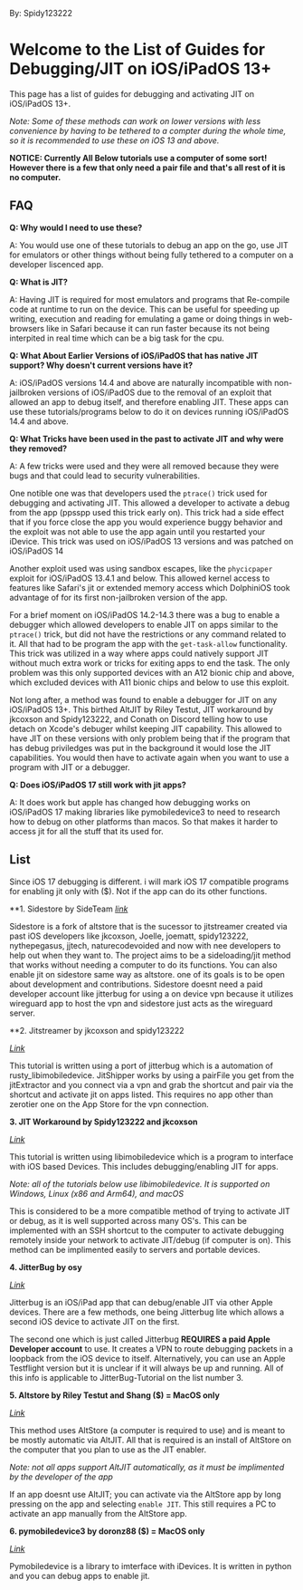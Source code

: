 By: Spidy123222
# Welcome to the List of Guides for Debugging/JIT on iOS/iPadOS 13+
This page has a list of guides for debugging and activating JIT on iOS/iPadOS 13+. 

*Note: Some of these methods can work on lower versions with less convenience by having to be tethered to a compter during the whole time, so it is recommended to use these on iOS 13 and above.*

**NOTICE: Currently All Below tutorials use a computer of some sort! However there is a few that only need a pair file and that's all rest of it is no computer.**

## FAQ

**Q: Why would I need to use these?**

A: You would use one of these tutorials to debug an app on the go, use JIT for emulators or other things without being fully tethered to a computer on a developer liscenced app.

**Q: What is JIT?**

A: Having JIT is required for most emulators and programs that Re-compile code at runtime to run on the device. This can be useful for speeding up writing, execution and reading for emulating a game or doing things in web-browsers like in Safari because it can run faster because its not being interpited in real time which can be a big task for the cpu.

**Q: What About Earlier Versions of iOS/iPadOS that has native JIT support? Why doesn't current versions have it?**

A: iOS/iPadOS versions 14.4 and above are naturally incompatible with non-jailbroken versions of iOS/iPadOS due to the removal of an exploit that allowed an app to debug itself, and therefore enabling JIT. These apps can use these tutorials/programs below to do it on devices running iOS/iPadOS 14.4 and above.

**Q: What Tricks have been used in the past to activate JIT and why were they removed?**

A: A few tricks were used and they were all removed because they were bugs and that could lead to security vulnerabilities.

One notible one was that developers used the `ptrace()` trick used for debugging and activating JIT. This allowed a developer to activate a debug from the app (ppsspp used this trick early on). This trick had a side effect that if you force close the app you would experience buggy behavior and the exploit was not able to use the app again until you restarted your iDevice. This trick was used on iOS/iPadOS 13 versions and was patched on iOS/iPadOS 14

Another exploit used was using sandbox escapes, like the ``phycicpaper`` exploit for iOS/iPadOS 13.4.1 and below. This allowed kernel access to features like Safari's jit or extended memory access which DolphiniOS took advantage of for its first non-jailbroken version of the app.

For a brief moment on iOS/iPadOS 14.2-14.3 there was a bug to enable a debugger which allowed developers to enable JIT on apps similar to the ``ptrace()`` trick, but did not have the restrictions or any command related to it. All that had to be program the app with the ``get-task-allow`` functionality. This trick was utilized in a way where apps could natively support JIT without much extra work or tricks for exiting apps to end the task. The only problem was this only supported devices with an A12 bionic chip and above, which excluded devices with A11 bionic chips and below to use this exploit.

Not long after, a method was found to enable a debugger for JIT on any iOS/iPadOS 13+. This birthed AltJIT by Riley Testut, JIT workaround by jkcoxson and Spidy123222, and Conath on Discord telling how to use detach on Xcode's debuger whilst keeping JIT capability. This allowed to have JIT on these versions with only problem being that if the program that has debug priviledges was put in the background it would lose the JIT capabilities. You would then have to activate again when you want to use a program with JIT or a debugger.

**Q: Does iOS/iPadOS 17 still work with jit apps?**

A: It does work but apple has changed how debugging works on iOS/iPadOS 17 making libraries like pymobiledevice3 to need to research how to debug on other platforms than macos. So that makes it harder to access jit for all the stuff that its used for.

## List

Since iOS 17 debugging is different. i will mark iOS 17 compatible programs for enabling jit only with ($). Not if the app can do its other functions.

**1. Sidestore by SideTeam
[_link_](https://sidestore.io)

Sidestore is a fork of altstore that is the sucessor to jitstreamer created via past iOS developers like jkcoxson, Joelle, joematt, spidy123222, nythepegasus, jjtech, naturecodevoided and now with nee developers to help out when they want to. The project aims to be a sideloading/jit method that works without needing a computer to do its functions.
You can also enable jit on sidestore same way as altstore. one of its goals is to be open about development and contributions. Sidestore doesnt need a paid developer account like jitterbug for using a on device vpn because it utilizes wireguard app to host the vpn and sidestore just acts as the wireguard server.

**2. Jitstreamer by jkcoxson and spidy123222

[_Link_](http://jitstreamer.com/)

This tutorial is written using a port of jitterbug which is a automation of rusty_libimobiledevice.
JitShipper works by using a pairFile you get from the jitExtractor and you connect via a vpn and grab the shortcut and pair via the shortcut and activate jit on apps listed. This requires no app other than zerotier one on the App Store for the vpn connection.


**3. JIT Workaround by Spidy123222 and jkcoxson**

[_Link_](https://jkcoxson.github.io/DiOS-Instructions/)

This tutorial is written using libimobiledevice which is a program to interface with iOS based Devices. This includes debugging/enabling JIT for apps.

*Note: all of the tutorials below use libimobiledevice. It is supported on Windows, Linux (x86 and Arm64), and macOS* 

This is considered to be a more compatible method of trying to activate JIT or debug, as it is well supported across many OS's. This can be implemented with an SSH shortcut to the computer to activate debugging remotely inside your network to activate JIT/debug (if computer is on). This method can be implimented easily to servers and portable devices.


**4. JitterBug by osy**

[_Link_](https://github.com/osy/Jitterbug)

Jitterbug is an iOS/iPad app that can debug/enable JIT via other Apple devices. There are a few methods, one being Jitterbug lite which allows a second iOS device to activate JIT on the first.

The second one which is just called Jitterbug **REQUIRES a paid Apple Developer account** to use. It creates a VPN to route debugging packets in a loopback from the iOS device to itself. Alternatively, you can use an Apple Testflight version but it is unclear if it will always be up and running. All of this info is applicable to JitterBug-Tutorial on the list number 3.


**5. Altstore by Riley Testut and Shang ($) = MacOS only**

[_Link_](https://github.com/rileytestut/AltStore)

This method uses AltStore (a computer is required to use) and is meant to be mostly automatic via AltJIT. All that is required is an install of AltStore on the computer that you plan to use as the JIT enabler. 

*Note: not all apps support AltJIT automatically, as it must be implimented by the developer of the app*

If an app doesnt use AltJIT; you can activate via the AltStore app by long pressing on the app and selecting `enable JIT`. This still requires a PC to activate an app manually from the AltStore app.

**6. pymobiledevice3 by doronz88 ($) = MacOS only**

[_Link_](https://github.com/iOSForensics/pymobiledevice)

Pymobiledevice is a library to imterface with iDevices. It is written in python and you can debug apps to enable jit.

